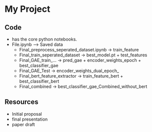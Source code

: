 ﻿# My Project
## Code 
- has the core python notebooks. 
- File.ipynb --> Saved data
    - Final_preprocess_seperated_dataset.ipynb 	-> 	train_feature
    - Final_train_seperated_dataset 			      -> 	best_model.pt + test_features 
    - Final_GAE_train_... 				              -> 	pred_gae + encoder_weights_epoch + best_classifier_gae
    - Final_GAE_Test 					                  ->	encoder_weights_dual_epoch_
    - Final_bert_feature_extractor 			        -> 	train_feature_bert + best_classifier_bert
    - Final_combined 				                  	-> 	best_classifier_gae_Combined_without_bert

## Resources 
- Initial proposal
- final presentation  
- paper draft
